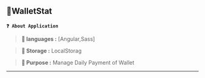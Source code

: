 **📱WalletStat**
---
**`❓ About Application`**

> **💾 languages :** [Angular,Sass]

> **🫙 Storage :** LocalStorag

> **🎯 Purpose :** Manage Daily Payment of Wallet

----
